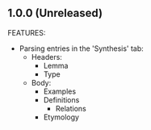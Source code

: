 ## 1.0.0 (Unreleased)

FEATURES:

- Parsing entries in the 'Synthesis' tab:
  - Headers:
    - Lemma
    - Type
  - Body:
    - Examples
    - Definitions
      - Relations
    - Etymology
